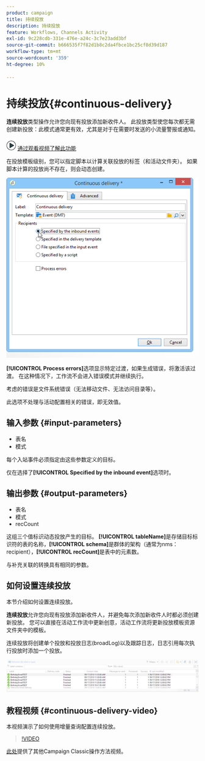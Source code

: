 ```yaml
---
product: campaign
title: 持续投放
description: 持续投放
feature: Workflows, Channels Activity
exl-id: 9c228cdb-331e-476e-a24c-3c7e23add3bf
source-git-commit: b666535f7f82d1b8c2da4fbce1bc25cf8d39d187
workflow-type: tm+mt
source-wordcount: '359'
ht-degree: 10%

---
```


# 持续投放{#continuous-delivery}



**连续投放**&#x200B;类型操作允许您向现有投放添加新收件人。 此投放类型使您每次都无需创建新投放：此模式通常更有效，尤其是对于在需要时发送的小流量警报或通知。

![](assets/do-not-localize/how-to-video.png) [通过观看视频了解此功能](#continuous-delivery-video)

在投放模板级别，您可以指定脚本以计算关联投放的标签（和活动文件夹）。 如果脚本计算的投放尚不存在，则会动态创建。

![](assets/edit_diffusion_fil.png)

**[!UICONTROL Process errors]**&#x200B;选项显示特定过渡，如果生成错误，将激活该过渡。 在这种情况下，工作流不会进入错误模式并继续执行。

考虑的错误是文件系统错误（无法移动文件、无法访问目录等）。

此选项不处理与活动配置相关的错误，即无效值。

## 输入参数 {#input-parameters}

* 表名
* 模式

每个入站事件必须指定由这些参数定义的目标。

仅在选择了&#x200B;**[!UICONTROL Specified by the inbound event]**&#x200B;选项时。

## 输出参数 {#output-parameters}

* 表名
* 模式
* recCount

这组三个值标识动态投放产生的目标。 **[!UICONTROL tableName]**&#x200B;是存储目标标识符的表的名称，**[!UICONTROL schema]**&#x200B;是群体的架构（通常为nms：recipient），**[!UICONTROL recCount]**&#x200B;是表中的元素数。

与补充关联的转换具有相同的参数。

## 如何设置连续投放

本节介绍如何设置连续投放。

**连续投放**&#x200B;允许您向现有投放添加新收件人，并避免每次添加新收件人时都必须创建新投放。 您可以直接在活动工作流中更新创意，活动工作流将更新投放模板资源文件夹中的模板。

连续投放将创建单个投放和投放日志(broadLog)以及跟踪日志，日志引用每次执行投放时添加一个投放。

![连续投放](assets/delivery_continuous.jpg)

## 教程视频 {#continuous-delivery-video}

本视频演示了如何使用增量查询配置连续投放。

>[!VIDEO](https://video.tv.adobe.com/v/25039?quality=12)

[此处](https://experienceleague.adobe.com/docs/campaign-classic-learn/tutorials/overview.html?lang=zh-Hans)提供了其他Campaign Classic操作方法视频。
